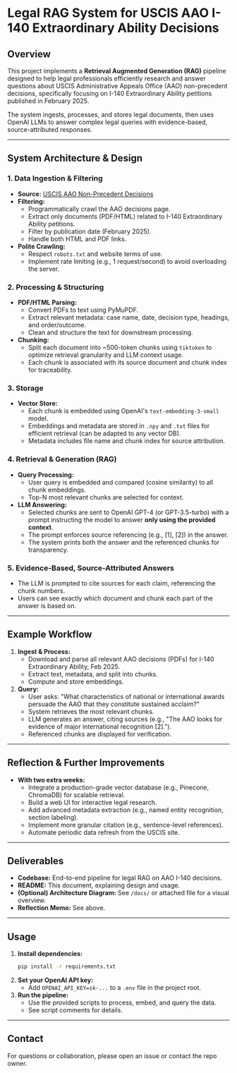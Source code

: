 # Legal RAG System for USCIS AAO I-140 Extraordinary Ability Decisions

## Overview
This project implements a **Retrieval Augmented Generation (RAG)** pipeline designed to help legal professionals efficiently research and answer questions about USCIS Administrative Appeals Office (AAO) non-precedent decisions, specifically focusing on I-140 Extraordinary Ability petitions published in February 2025.

The system ingests, processes, and stores legal documents, then uses OpenAI LLMs to answer complex legal queries with evidence-based, source-attributed responses.

---

## System Architecture & Design

### 1. Data Ingestion & Filtering
- **Source:** [USCIS AAO Non-Precedent Decisions](https://www.uscis.gov/administrative-appeals/aao-decisions/aao-non-precedent-decisions)
- **Filtering:**
  - Programmatically crawl the AAO decisions page.
  - Extract only documents (PDF/HTML) related to I-140 Extraordinary Ability petitions.
  - Filter by publication date (February 2025).
  - Handle both HTML and PDF links.
- **Polite Crawling:**
  - Respect `robots.txt` and website terms of use.
  - Implement rate limiting (e.g., 1 request/second) to avoid overloading the server.

### 2. Processing & Structuring
- **PDF/HTML Parsing:**
  - Convert PDFs to text using PyMuPDF.
  - Extract relevant metadata: case name, date, decision type, headings, and order/outcome.
  - Clean and structure the text for downstream processing.
- **Chunking:**
  - Split each document into ~500-token chunks using `tiktoken` to optimize retrieval granularity and LLM context usage.
  - Each chunk is associated with its source document and chunk index for traceability.

### 3. Storage
- **Vector Store:**
  - Each chunk is embedded using OpenAI's `text-embedding-3-small` model.
  - Embeddings and metadata are stored in `.npy` and `.txt` files for efficient retrieval (can be adapted to any vector DB).
  - Metadata includes file name and chunk index for source attribution.

### 4. Retrieval & Generation (RAG)
- **Query Processing:**
  - User query is embedded and compared (cosine similarity) to all chunk embeddings.
  - Top-N most relevant chunks are selected for context.
- **LLM Answering:**
  - Selected chunks are sent to OpenAI GPT-4 (or GPT-3.5-turbo) with a prompt instructing the model to answer **only using the provided context**.
  - The prompt enforces source referencing (e.g., [1], [2]) in the answer.
  - The system prints both the answer and the referenced chunks for transparency.

### 5. Evidence-Based, Source-Attributed Answers
- The LLM is prompted to cite sources for each claim, referencing the chunk numbers.
- Users can see exactly which document and chunk each part of the answer is based on.

---

## Example Workflow
1. **Ingest & Process:**
   - Download and parse all relevant AAO decisions (PDFs) for I-140 Extraordinary Ability, Feb 2025.
   - Extract text, metadata, and split into chunks.
   - Compute and store embeddings.
2. **Query:**
   - User asks: "What characteristics of national or international awards persuade the AAO that they constitute sustained acclaim?"
   - System retrieves the most relevant chunks.
   - LLM generates an answer, citing sources (e.g., "The AAO looks for evidence of major international recognition [2].").
   - Referenced chunks are displayed for verification.

---

## Reflection & Further Improvements
- **With two extra weeks:**
  - Integrate a production-grade vector database (e.g., Pinecone, ChromaDB) for scalable retrieval.
  - Build a web UI for interactive legal research.
  - Add advanced metadata extraction (e.g., named entity recognition, section labeling).
  - Implement more granular citation (e.g., sentence-level references).
  - Automate periodic data refresh from the USCIS site.

---

## Deliverables
- **Codebase:** End-to-end pipeline for legal RAG on AAO I-140 decisions.
- **README:** This document, explaining design and usage.
- **(Optional) Architecture Diagram:** See `/docs/` or attached file for a visual overview.
- **Reflection Memo:** See above.

---

## Usage
1. **Install dependencies:**
   ```bash
   pip install -r requirements.txt
   ```
2. **Set your OpenAI API key:**
   - Add `OPENAI_API_KEY=sk-...` to a `.env` file in the project root.
3. **Run the pipeline:**
   - Use the provided scripts to process, embed, and query the data.
   - See script comments for details.

---

## Contact
For questions or collaboration, please open an issue or contact the repo owner. 